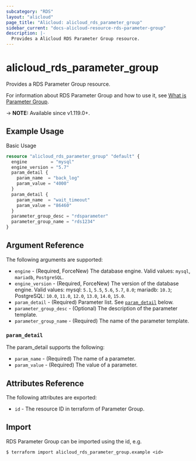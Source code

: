 ```yaml
---
subcategory: "RDS"
layout: "alicloud"
page_title: "Alicloud: alicloud_rds_parameter_group"
sidebar_current: "docs-alicloud-resource-rds-parameter-group"
description: |-
  Provides a Alicloud RDS Parameter Group resource.
---
```


# alicloud_rds_parameter_group

Provides a RDS Parameter Group resource.

For information about RDS Parameter Group and how to use it, see [What is Parameter Group](https://www.alibabacloud.com/help/en/doc-detail/144839.htm).

-> **NOTE:** Available since v1.119.0+.

## Example Usage

Basic Usage

```terraform
resource "alicloud_rds_parameter_group" "default" {
  engine         = "mysql"
  engine_version = "5.7"
  param_detail {
    param_name  = "back_log"
    param_value = "4000"
  }
  param_detail {
    param_name  = "wait_timeout"
    param_value = "86460"
  }
  parameter_group_desc = "rdsparameter"
  parameter_group_name = "rds1234"
}
```

## Argument Reference

The following arguments are supported:

* `engine` - (Required, ForceNew) The database engine. Valid values: `mysql`, `mariadb`, `PostgreSQL`.
* `engine_version` - (Required, ForceNew) The version of the database engine. Valid values: mysql: `5.1`, `5.5`, `5.6`, `5.7`, `8.0`; mariadb: `10.3`; PostgreSQL: `10.0`, `11.0`, `12.0`, `13.0`, `14.0`, `15.0`.
* `param_detail` - (Required) Parameter list. See [`param_detail`](#param_detail) below.
* `parameter_group_desc` - (Optional) The description of the parameter template.
* `parameter_group_name` - (Required) The name of the parameter template.

### `param_detail`

The param_detail supports the following: 

* `param_name` - (Required) The name of a parameter.
* `param_value` - (Required) The value of a parameter.

## Attributes Reference

The following attributes are exported:

* `id` - The resource ID in terraform of Parameter Group.

## Import

RDS Parameter Group can be imported using the id, e.g.

```shell
$ terraform import alicloud_rds_parameter_group.example <id>
```
